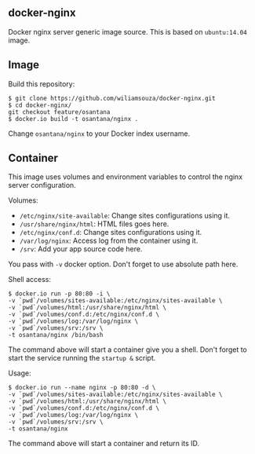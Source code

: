 docker-nginx
------------

Docker nginx server generic image source. This is based on `ubuntu:14.04` image.

Image
-----

Build this repository:

```
$ git clone https://github.com/wiliamsouza/docker-nginx.git
$ cd docker-nginx/
git checkout feature/osantana
$ docker.io build -t osantana/nginx .
```

Change `osantana/nginx` to your Docker index username.

Container
---------

This image uses volumes and environment variables to control the nginx server
configuration.

Volumes:

* `/etc/nginx/site-available`: Change sites configurations using it.
* `/usr/share/nginx/html`: HTML files goes here.
* `/etc/nginx/conf.d`: Change sites configurations using it.
* `/var/log/nginx`: Access log from the container using it.
* `/srv`: Add your app source code here.

You pass with `-v` docker option. Don't forget to use absolute path here.

Shell access:

```
$ docker.io run -p 80:80 -i \
-v `pwd`/volumes/sites-available:/etc/nginx/sites-available \
-v `pwd`/volumes/html:/usr/share/nginx/html \
-v `pwd`/volumes/conf.d:/etc/nginx/conf.d \
-v `pwd`/volumes/log:/var/log/nginx \
-v `pwd`/volumes/srv:/srv \
-t osantana/nginx /bin/bash
```

The command above will start a container give you a shell. Don't
forget to start the service running the `startup &` script.

Usage:

```
$ docker.io run --name nginx -p 80:80 -d \
-v `pwd`/volumes/sites-available:/etc/nginx/sites-available \
-v `pwd`/volumes/html:/usr/share/nginx/html \
-v `pwd`/volumes/conf.d:/etc/nginx/conf.d \
-v `pwd`/volumes/log:/var/log/nginx \
-v `pwd`/volumes/srv:/srv \
-t osantana/nginx
```

The command above will start a container and return its ID.
